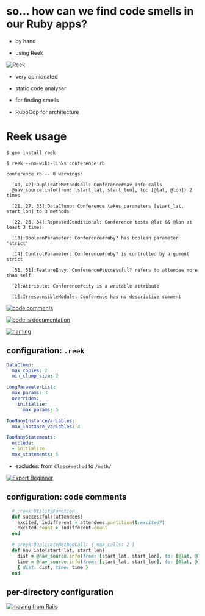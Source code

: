 # so… how can we find code smells in our Ruby apps?

* by hand
<!-- .element: class="fragment" -->

* using <span class='reek'>Reek</span>
<!-- .element: class="fragment" -->


![Reek](img/reek.text.png)
<!-- .element: style="width: 50%" -->

* very opinionated
<!-- .element: class="fragment" -->
* static code analyser
<!-- .element: class="fragment" -->
* for finding smells
<!-- .element: class="fragment" -->
* RuboCop for architecture
<!-- .element: class="fragment" -->


# <span class='reek'>Reek</span> usage

```nohighlight
$ gem install reek
```
<!-- .element: class="fragment" -->

```nohighlight
$ reek --no-wiki-links conference.rb
```
<!-- .element: class="fragment" -->

```nohighlight
conference.rb -- 8 warnings:
```
<!-- .element: class="fragment" -->

```nohighlight
  [40, 42]:DuplicateMethodCall: Conference#nav_info calls
  @nav_source.info(from: [start_lat, start_lon], to: [@lat, @lon]) 2 times
```
<!-- .element: class="fragment" -->

```nohighlight
  [21, 27, 33]:DataClump: Conference takes parameters [start_lat, start_lon] to 3 methods
```
<!-- .element: class="fragment" -->

```nohighlight
  [22, 28, 34]:RepeatedConditional: Conference tests @lat && @lon at least 3 times
```
<!-- .element: class="fragment" -->

```nohighlight
  [13]:BooleanParameter: Conference#ruby? has boolean parameter 'strict'
```
<!-- .element: class="fragment" -->

```nohighlight
  [14]:ControlParameter: Conference#ruby? is controlled by argument strict
```
<!-- .element: class="fragment" -->

```nohighlight
  [51, 51]:FeatureEnvy: Conference#successful? refers to attendee more than self
```
<!-- .element: class="fragment" -->

```nohighlight
  [2]:Attribute: Conference#city is a writable attribute
```
<!-- .element: class="fragment" -->

```nohighlight
  [1]:IrresponsibleModule: Conference has no descriptive comment
```
<!-- .element: class="fragment" -->


[![code comments](img/code_comments.png)](https://twitter.com/nzkoz/status/538892801941848064)
<!-- .element: class="nzkoz" -->


[![code is documentation](img/code_is_documentation.png)](https://twitter.com/tef_ebooks/status/638142134881779712)


[![naming](img/naming.png)](https://twitter.com/nelhage/status/632312441657946112)


## configuration: `.reek`

```yaml
DataClump:
  max_copies: 2
  min_clump_size: 2

```
<!-- .element: class="fragment" -->

```yaml
LongParameterList:
  max_params: 3
  overrides:
    initialize:
      max_params: 5
```
<!-- .element: class="fragment" -->

```yaml
TooManyInstanceVariables:
  max_instance_variables: 4
```
<!-- .element: class="fragment" -->

```yaml
TooManyStatements:
  exclude:
  - initialize
  max_statements: 5
```
<!-- .element: class="fragment" -->

* <span class='fragment'>excludes: from `Class#method` to `/meth/`</span>


[![Expert Beginner](img/expert.png)](https://twitter.com/ExpertBeginner1/status/587630171634737152)


## configuration: code comments

```ruby
  # :reek:UtilityFunction
  def successful?(attendees)
    excited, indifferent = attendees.partition(&:excited?)
    excited.count > indifferent.count
  end
```
<!-- .element: class="fragment" -->

```ruby
  # :reek:DuplicateMethodCall: { max_calls: 2 }
  def nav_info(start_lat, start_lon)
    dist = @nav_source.info(from: [start_lat, start_lon], to: [@lat, @lon]).dist
    time = @nav_source.info(from: [start_lat, start_lon], to: [@lat, @lon]).time
    { dist: dist, time: time }
  end
```
<!-- .element: class="fragment" -->


## per-directory configuration

[![moving from Rails](img/rails.png)](https://twitter.com/jessitron/status/627528493300105216)
<!-- .element: class="fragment" -->
